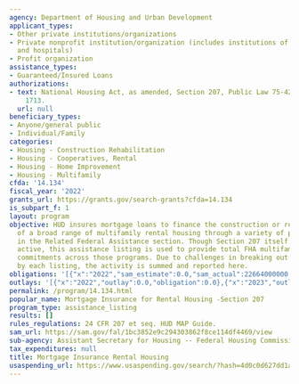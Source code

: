 ```yaml
---
agency: Department of Housing and Urban Development
applicant_types:
- Other private institutions/organizations
- Private nonprofit institution/organization (includes institutions of higher education
  and hospitals)
- Profit organization
assistance_types:
- Guaranteed/Insured Loans
authorizations:
- text: National Housing Act, as amended, Section 207, Public Law 75-424, 12 U.S.C.
    1713.
  url: null
beneficiary_types:
- Anyone/general public
- Individual/Family
categories:
- Housing - Construction Rehabilitation
- Housing - Cooperatives, Rental
- Housing - Home Improvement
- Housing - Multifamily
cfda: '14.134'
fiscal_year: '2022'
grants_url: https://grants.gov/search-grants?cfda=14.134
is_subpart_f: 1
layout: program
objective: HUD insures mortgage loans to finance the construction or rehabilitation
  of a broad range of multifamily rental housing through a variety of programs linked
  in the Related Federal Assistance section. Though Section 207 itself is no longer
  active, this assistance listing is used to provide total FHA multifamily mortgage
  commitments across those programs. Due to challenges in breaking out projected commitments
  by each listing, the activity is summed and reported here.
obligations: '[{"x":"2022","sam_estimate":0.0,"sam_actual":22664000000.0,"usa_spending_actual":0.0},{"x":"2023","sam_estimate":19214000000.0,"sam_actual":0.0,"usa_spending_actual":0.0},{"x":"2024","sam_estimate":17513000000.0,"sam_actual":0.0,"usa_spending_actual":0.0}]'
outlays: '[{"x":"2022","outlay":0.0,"obligation":0.0},{"x":"2023","outlay":0.0,"obligation":0.0},{"x":"2024","outlay":0.0,"obligation":0.0}]'
permalink: /program/14.134.html
popular_name: Mortgage Insurance for Rental Housing -Section 207
program_type: assistance_listing
results: []
rules_regulations: 24 CFR 207 et seq. HUD MAP Guide.
sam_url: https://sam.gov/fal/1bc3852e9c294303862f8ce114df4469/view
sub-agency: Assistant Secretary for Housing -- Federal Housing Commissioner
tax_expenditures: null
title: Mortgage Insurance Rental Housing
usaspending_url: https://www.usaspending.gov/search/?hash=4d0c0d627dd1ad887b9482f5ee385735
---
```

